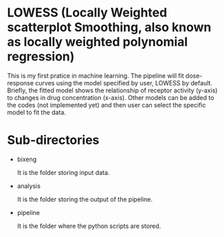 # LOWESS (Locally Weighted scatterplot Smoothing, also known as locally weighted polynomial regression)
This is my first pratice in machine learning. The pipeline will fit dose-response curves using the model specified by user, LOWESS by default. Briefly, the fitted model shows the relationship of receptor activity (y-axis) to changes in drug concentration (x-axis). Other models can be added to the codes (not implemented yet) and then user can select the specific model to fit the data.

# Sub-directories

* bixeng

   It is the folder storing input data.

* analysis

   It is the folder storing the output of the pipeline.

* pipeline

   It is the folder where the python scripts are stored.

